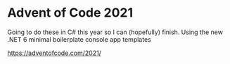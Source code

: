 # Advent of Code 2021

Going to do these in C# this year so I can (hopefully) finish.  Using the new .NET 6 minimal boilerplate console app templates
 
https://adventofcode.com/2021/
